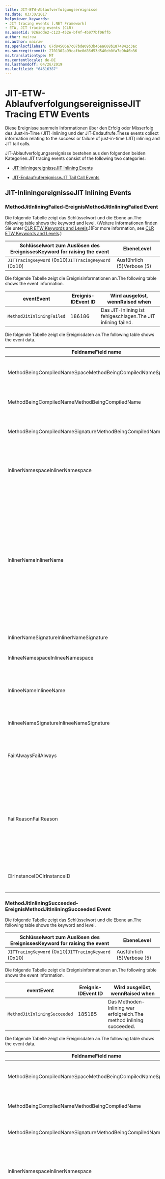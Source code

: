 ```yaml
---
title: JIT-ETW-Ablaufverfolgungsereignisse
ms.date: 03/30/2017
helpviewer_keywords:
- JIT tracing events [.NET Framework]
- ETW, JIT tracing events (CLR)
ms.assetid: 926adde2-c123-452e-bf4f-4b977bf06ffb
author: mairaw
ms.author: mairaw
ms.openlocfilehash: 07d84506a7c07bde09b3b46ea608b1874842c3ac
ms.sourcegitcommit: 2701302a99cafbe0d86d53d540eb0fa7e9b46b36
ms.translationtype: MT
ms.contentlocale: de-DE
ms.lasthandoff: 04/28/2019
ms.locfileid: "64616387"
---
```

# <a name="jit-tracing-etw-events"></a><span data-ttu-id="9a991-102">JIT-ETW-Ablaufverfolgungsereignisse</span><span class="sxs-lookup"><span data-stu-id="9a991-102">JIT Tracing ETW Events</span></span>
<a name="top"></a> <span data-ttu-id="9a991-103">Diese Ereignisse sammeln Informationen über den Erfolg oder Misserfolg des Just-In-Time (JIT)-Inlining und der JIT-Endaufrufe.</span><span class="sxs-lookup"><span data-stu-id="9a991-103">These events collect information relating to the success or failure of just-in-time (JIT) inlining and JIT tail calls.</span></span>  
  
 <span data-ttu-id="9a991-104">JIT-Ablaufverfolgungsereignisse bestehen aus den folgenden beiden Kategorien:</span><span class="sxs-lookup"><span data-stu-id="9a991-104">JIT tracing events consist of the following two categories:</span></span>  
  
- [<span data-ttu-id="9a991-105">JIT-Inliningereignisse</span><span class="sxs-lookup"><span data-stu-id="9a991-105">JIT Inlining Events</span></span>](#jit_inlining_events)  
  
- [<span data-ttu-id="9a991-106">JIT-Endaufrufereignisse</span><span class="sxs-lookup"><span data-stu-id="9a991-106">JIT Tail Call Events</span></span>](#jit_tail_call_events)  
  
<a name="jit_inlining_events"></a>   
## <a name="jit-inlining-events"></a><span data-ttu-id="9a991-107">JIT-Inliningereignisse</span><span class="sxs-lookup"><span data-stu-id="9a991-107">JIT Inlining Events</span></span>  
  
### <a name="methodjitinliningfailed-event"></a><span data-ttu-id="9a991-108">MethodJitInliningFailed-Ereignis</span><span class="sxs-lookup"><span data-stu-id="9a991-108">MethodJitInliningFailed Event</span></span>  
 <span data-ttu-id="9a991-109">Die folgende Tabelle zeigt das Schlüsselwort und die Ebene an.</span><span class="sxs-lookup"><span data-stu-id="9a991-109">The following table shows the keyword and level.</span></span> <span data-ttu-id="9a991-110">(Weitere Informationen finden Sie unter [CLR ETW Keywords and Levels](../../../docs/framework/performance/clr-etw-keywords-and-levels.md).)</span><span class="sxs-lookup"><span data-stu-id="9a991-110">(For more information, see [CLR ETW Keywords and Levels](../../../docs/framework/performance/clr-etw-keywords-and-levels.md).)</span></span>  
  
|<span data-ttu-id="9a991-111">Schlüsselwort zum Auslösen des Ereignisses</span><span class="sxs-lookup"><span data-stu-id="9a991-111">Keyword for raising the event</span></span>|<span data-ttu-id="9a991-112">Ebene</span><span class="sxs-lookup"><span data-stu-id="9a991-112">Level</span></span>|  
|-----------------------------------|-----------|  
|<span data-ttu-id="9a991-113">`JITTracingKeyword` (0x10)</span><span class="sxs-lookup"><span data-stu-id="9a991-113">`JITTracingKeyword` (0x10)</span></span>|<span data-ttu-id="9a991-114">Ausführlich (5)</span><span class="sxs-lookup"><span data-stu-id="9a991-114">Verbose (5)</span></span>|  
  
 <span data-ttu-id="9a991-115">Die folgende Tabelle zeigt die Ereignisinformationen an.</span><span class="sxs-lookup"><span data-stu-id="9a991-115">The following table shows the event information.</span></span>  
  
|<span data-ttu-id="9a991-116">event</span><span class="sxs-lookup"><span data-stu-id="9a991-116">Event</span></span>|<span data-ttu-id="9a991-117">Ereignis-ID</span><span class="sxs-lookup"><span data-stu-id="9a991-117">Event ID</span></span>|<span data-ttu-id="9a991-118">Wird ausgelöst, wenn</span><span class="sxs-lookup"><span data-stu-id="9a991-118">Raised when</span></span>|  
|-----------|--------------|-----------------|  
|`MethodJitInliningFailed`|<span data-ttu-id="9a991-119">186</span><span class="sxs-lookup"><span data-stu-id="9a991-119">186</span></span>|<span data-ttu-id="9a991-120">Das JIT-Inlining ist fehlgeschlagen.</span><span class="sxs-lookup"><span data-stu-id="9a991-120">The JIT inlining failed.</span></span>|  
  
 <span data-ttu-id="9a991-121">Die folgende Tabelle zeigt die Ereignisdaten an.</span><span class="sxs-lookup"><span data-stu-id="9a991-121">The following table shows the event data.</span></span>  
  
|<span data-ttu-id="9a991-122">Feldname</span><span class="sxs-lookup"><span data-stu-id="9a991-122">Field name</span></span>|<span data-ttu-id="9a991-123">Datentyp</span><span class="sxs-lookup"><span data-stu-id="9a991-123">Data type</span></span>|<span data-ttu-id="9a991-124">Beschreibung</span><span class="sxs-lookup"><span data-stu-id="9a991-124">Description</span></span>|  
|----------------|---------------|-----------------|  
|<span data-ttu-id="9a991-125">MethodBeingCompiledNameSpace</span><span class="sxs-lookup"><span data-stu-id="9a991-125">MethodBeingCompiledNameSpace</span></span>|<span data-ttu-id="9a991-126">win:UnicodeString</span><span class="sxs-lookup"><span data-stu-id="9a991-126">win:UnicodeString</span></span>|<span data-ttu-id="9a991-127">Der Namespace der Methode, die kompiliert wird.</span><span class="sxs-lookup"><span data-stu-id="9a991-127">Namespace of the method that is being compiled.</span></span>|  
|<span data-ttu-id="9a991-128">MethodBeingCompiledName</span><span class="sxs-lookup"><span data-stu-id="9a991-128">MethodBeingCompiledName</span></span>|<span data-ttu-id="9a991-129">win:UnicodeString</span><span class="sxs-lookup"><span data-stu-id="9a991-129">win:UnicodeString</span></span>|<span data-ttu-id="9a991-130">Der Name der Methode, die kompiliert wird.</span><span class="sxs-lookup"><span data-stu-id="9a991-130">Name of the method that is being compiled.</span></span>|  
|<span data-ttu-id="9a991-131">MethodBeingCompiledNameSignature</span><span class="sxs-lookup"><span data-stu-id="9a991-131">MethodBeingCompiledNameSignature</span></span>|<span data-ttu-id="9a991-132">win:UnicodeString</span><span class="sxs-lookup"><span data-stu-id="9a991-132">win:UnicodeString</span></span>|<span data-ttu-id="9a991-133">Die Signatur der Methode, die kompiliert wird.</span><span class="sxs-lookup"><span data-stu-id="9a991-133">Signature of the method that is being compiled.</span></span>|  
|<span data-ttu-id="9a991-134">InlinerNamespace</span><span class="sxs-lookup"><span data-stu-id="9a991-134">InlinerNamespace</span></span>|<span data-ttu-id="9a991-135">win:UnicodeString</span><span class="sxs-lookup"><span data-stu-id="9a991-135">win:UnicodeString</span></span>|<span data-ttu-id="9a991-136">Der Namespace der Methode, für die der JIT-Compiler versucht, Code zu generieren.</span><span class="sxs-lookup"><span data-stu-id="9a991-136">The namespace of the method the JIT compiler is trying to generate code for.</span></span>|  
|<span data-ttu-id="9a991-137">InlinerName</span><span class="sxs-lookup"><span data-stu-id="9a991-137">InlinerName</span></span>|<span data-ttu-id="9a991-138">win:UnicodeString</span><span class="sxs-lookup"><span data-stu-id="9a991-138">win:UnicodeString</span></span>|<span data-ttu-id="9a991-139">Der Name der Methode, für die der Compiler versucht, Code zu generieren.</span><span class="sxs-lookup"><span data-stu-id="9a991-139">The name of the method the compiler is attempting to generate code for.</span></span> <span data-ttu-id="9a991-140">Er ist möglicherweise nicht identisch mit `MethodBeingCompiledName` , wenn der Compiler versucht, Inlinecode in `MethodBeingCompiledName` einzufügen, statt einen Aufruf von `InlinerName`zu generieren.</span><span class="sxs-lookup"><span data-stu-id="9a991-140">This might not be the same as `MethodBeingCompiledName` if the compiler is attempting to inline code into `MethodBeingCompiledName` instead of generating a call to `InlinerName`.</span></span>|  
|<span data-ttu-id="9a991-141">InlinerNameSignature</span><span class="sxs-lookup"><span data-stu-id="9a991-141">InlinerNameSignature</span></span>|<span data-ttu-id="9a991-142">win:UnicodeString</span><span class="sxs-lookup"><span data-stu-id="9a991-142">win:UnicodeString</span></span>|<span data-ttu-id="9a991-143">Die Signatur des Inliners:</span><span class="sxs-lookup"><span data-stu-id="9a991-143">The signature for the inliner.</span></span>|  
|<span data-ttu-id="9a991-144">InlineeNamespace</span><span class="sxs-lookup"><span data-stu-id="9a991-144">InlineeNamespace</span></span>|<span data-ttu-id="9a991-145">win:UnicodeString</span><span class="sxs-lookup"><span data-stu-id="9a991-145">win:UnicodeString</span></span>|<span data-ttu-id="9a991-146">Der Namespace des Inlinees.</span><span class="sxs-lookup"><span data-stu-id="9a991-146">The namespace of the inlinee.</span></span>|  
|<span data-ttu-id="9a991-147">InlineeName</span><span class="sxs-lookup"><span data-stu-id="9a991-147">InlineeName</span></span>|<span data-ttu-id="9a991-148">win:UnicodeString</span><span class="sxs-lookup"><span data-stu-id="9a991-148">win:UnicodeString</span></span>|<span data-ttu-id="9a991-149">Die Methode, die der Compiler Inline setzen möchte (es wird kein Aufruf generiert).</span><span class="sxs-lookup"><span data-stu-id="9a991-149">The method the compiler is trying to inline (not generate a call to).</span></span>|  
|<span data-ttu-id="9a991-150">InlineeNameSignature</span><span class="sxs-lookup"><span data-stu-id="9a991-150">InlineeNameSignature</span></span>|<span data-ttu-id="9a991-151">win:UnicodeString</span><span class="sxs-lookup"><span data-stu-id="9a991-151">win:UnicodeString</span></span>|<span data-ttu-id="9a991-152">Die Signatur des Inlinees:</span><span class="sxs-lookup"><span data-stu-id="9a991-152">The signature for the inlinee.</span></span>|  
|<span data-ttu-id="9a991-153">FailAlways</span><span class="sxs-lookup"><span data-stu-id="9a991-153">FailAlways</span></span>|<span data-ttu-id="9a991-154">win:Boolean</span><span class="sxs-lookup"><span data-stu-id="9a991-154">win:Boolean</span></span>|<span data-ttu-id="9a991-155">Ein Hinweis für den JIT-Compiler, dass Inlining für den Inlinee immer einen Fehler verursacht.</span><span class="sxs-lookup"><span data-stu-id="9a991-155">A hint to the JIT compiler that inlining will always fail for the inlinee.</span></span>|  
|<span data-ttu-id="9a991-156">FailReason</span><span class="sxs-lookup"><span data-stu-id="9a991-156">FailReason</span></span>|<span data-ttu-id="9a991-157">win:UnicodeString</span><span class="sxs-lookup"><span data-stu-id="9a991-157">win:UnicodeString</span></span>|<span data-ttu-id="9a991-158">INLINE_NEVER bedeutet, dass ein vorheriger Versuch des Inlining bestimmt hat, dass Inlining aus einem anderen Grund nie erfolgreich sein wird; andernfalls Freiformtext.</span><span class="sxs-lookup"><span data-stu-id="9a991-158">INLINE_NEVER means a previous inlining attempt determined that inlining will never succeed for some other reason; otherwise, free-form text.</span></span>|  
|<span data-ttu-id="9a991-159">ClrInstanceID</span><span class="sxs-lookup"><span data-stu-id="9a991-159">ClrInstanceID</span></span>|<span data-ttu-id="9a991-160">win:UnicodeString</span><span class="sxs-lookup"><span data-stu-id="9a991-160">win:UnicodeString</span></span>|<span data-ttu-id="9a991-161">Eindeutige ID für die Instanz von CLR oder CoreCLR.</span><span class="sxs-lookup"><span data-stu-id="9a991-161">Unique ID for the instance of CLR or CoreCLR.</span></span>|  
  
### <a name="methodjitinliningsucceeded-event"></a><span data-ttu-id="9a991-162">MethodJitInliningSucceeded-Ereignis</span><span class="sxs-lookup"><span data-stu-id="9a991-162">MethodJitInliningSucceeded Event</span></span>  
 <span data-ttu-id="9a991-163">Die folgende Tabelle zeigt das Schlüsselwort und die Ebene an.</span><span class="sxs-lookup"><span data-stu-id="9a991-163">The following table shows the keyword and level.</span></span>  
  
|<span data-ttu-id="9a991-164">Schlüsselwort zum Auslösen des Ereignisses</span><span class="sxs-lookup"><span data-stu-id="9a991-164">Keyword for raising the event</span></span>|<span data-ttu-id="9a991-165">Ebene</span><span class="sxs-lookup"><span data-stu-id="9a991-165">Level</span></span>|  
|-----------------------------------|-----------|  
|<span data-ttu-id="9a991-166">`JITTracingKeyword` (0x10)</span><span class="sxs-lookup"><span data-stu-id="9a991-166">`JITTracingKeyword` (0x10)</span></span>|<span data-ttu-id="9a991-167">Ausführlich (5)</span><span class="sxs-lookup"><span data-stu-id="9a991-167">Verbose (5)</span></span>|  
  
 <span data-ttu-id="9a991-168">Die folgende Tabelle zeigt die Ereignisinformationen an.</span><span class="sxs-lookup"><span data-stu-id="9a991-168">The following table shows the event information.</span></span>  
  
|<span data-ttu-id="9a991-169">event</span><span class="sxs-lookup"><span data-stu-id="9a991-169">Event</span></span>|<span data-ttu-id="9a991-170">Ereignis-ID</span><span class="sxs-lookup"><span data-stu-id="9a991-170">Event ID</span></span>|<span data-ttu-id="9a991-171">Wird ausgelöst, wenn</span><span class="sxs-lookup"><span data-stu-id="9a991-171">Raised when</span></span>|  
|-----------|--------------|-----------------|  
|`MethodJitInliningSucceeded`|<span data-ttu-id="9a991-172">185</span><span class="sxs-lookup"><span data-stu-id="9a991-172">185</span></span>|<span data-ttu-id="9a991-173">Das Methoden-Inlining war erfolgreich.</span><span class="sxs-lookup"><span data-stu-id="9a991-173">The method inlining succeeded.</span></span>|  
  
 <span data-ttu-id="9a991-174">Die folgende Tabelle zeigt die Ereignisdaten an.</span><span class="sxs-lookup"><span data-stu-id="9a991-174">The following table shows the event data.</span></span>  
  
|<span data-ttu-id="9a991-175">Feldname</span><span class="sxs-lookup"><span data-stu-id="9a991-175">Field name</span></span>|<span data-ttu-id="9a991-176">Datentyp</span><span class="sxs-lookup"><span data-stu-id="9a991-176">Data type</span></span>|<span data-ttu-id="9a991-177">Beschreibung</span><span class="sxs-lookup"><span data-stu-id="9a991-177">Description</span></span>|  
|----------------|---------------|-----------------|  
|<span data-ttu-id="9a991-178">MethodBeingCompiledNameSpace</span><span class="sxs-lookup"><span data-stu-id="9a991-178">MethodBeingCompiledNameSpace</span></span>|<span data-ttu-id="9a991-179">win:UnicodeString</span><span class="sxs-lookup"><span data-stu-id="9a991-179">win:UnicodeString</span></span>|<span data-ttu-id="9a991-180">Der Namespace der Methode, die kompiliert wird.</span><span class="sxs-lookup"><span data-stu-id="9a991-180">The namespace of the method that is being compiled.</span></span>|  
|<span data-ttu-id="9a991-181">MethodBeingCompiledName</span><span class="sxs-lookup"><span data-stu-id="9a991-181">MethodBeingCompiledName</span></span>|<span data-ttu-id="9a991-182">win:UnicodeString</span><span class="sxs-lookup"><span data-stu-id="9a991-182">win:UnicodeString</span></span>|<span data-ttu-id="9a991-183">Der Name der Methode, die kompiliert wird.</span><span class="sxs-lookup"><span data-stu-id="9a991-183">The name of the method being that is compiled.</span></span>|  
|<span data-ttu-id="9a991-184">MethodBeingCompiledNameSignature</span><span class="sxs-lookup"><span data-stu-id="9a991-184">MethodBeingCompiledNameSignature</span></span>|<span data-ttu-id="9a991-185">win:UnicodeString</span><span class="sxs-lookup"><span data-stu-id="9a991-185">win:UnicodeString</span></span>|<span data-ttu-id="9a991-186">Die Signatur der Methode, die kompiliert wird.</span><span class="sxs-lookup"><span data-stu-id="9a991-186">The signature of the method that is being compiled.</span></span>|  
|<span data-ttu-id="9a991-187">InlinerNamespace</span><span class="sxs-lookup"><span data-stu-id="9a991-187">InlinerNamespace</span></span>|<span data-ttu-id="9a991-188">win:UnicodeString</span><span class="sxs-lookup"><span data-stu-id="9a991-188">win:UnicodeString</span></span>|<span data-ttu-id="9a991-189">Der Namespace der Methode, für die der JIT-Compiler versucht, Code zu generieren.</span><span class="sxs-lookup"><span data-stu-id="9a991-189">The namespace of the method the JIT compiler is attempting to generate code for.</span></span>|  
|<span data-ttu-id="9a991-190">InlinerName</span><span class="sxs-lookup"><span data-stu-id="9a991-190">InlinerName</span></span>|<span data-ttu-id="9a991-191">win:UnicodeString</span><span class="sxs-lookup"><span data-stu-id="9a991-191">win:UnicodeString</span></span>|<span data-ttu-id="9a991-192">Der Name der Methode, für die der Compiler versucht, Code zu generieren.</span><span class="sxs-lookup"><span data-stu-id="9a991-192">The name of the method the compiler is attempting to generate code for.</span></span> <span data-ttu-id="9a991-193">Er ist möglicherweise nicht identisch mit `MethodBeingCompiledName` , wenn der Compiler versucht, Inlinecode in `MethodBeingCompiledName` einzufügen, statt einen Aufruf von `InlinerName`zu generieren.</span><span class="sxs-lookup"><span data-stu-id="9a991-193">This might not be the same as `MethodBeingCompiledName` if the compiler is attempting to inline code into `MethodBeingCompiledName` instead of generating a call to `InlinerName`.</span></span>|  
|<span data-ttu-id="9a991-194">InlinerNameSignature</span><span class="sxs-lookup"><span data-stu-id="9a991-194">InlinerNameSignature</span></span>|<span data-ttu-id="9a991-195">win:UnicodeString</span><span class="sxs-lookup"><span data-stu-id="9a991-195">win:UnicodeString</span></span>|<span data-ttu-id="9a991-196">Die Signatur des Inliners:</span><span class="sxs-lookup"><span data-stu-id="9a991-196">The signature for the inliner.</span></span>|  
|<span data-ttu-id="9a991-197">InlineeNamespace</span><span class="sxs-lookup"><span data-stu-id="9a991-197">InlineeNamespace</span></span>|<span data-ttu-id="9a991-198">win:UnicodeString</span><span class="sxs-lookup"><span data-stu-id="9a991-198">win:UnicodeString</span></span>|<span data-ttu-id="9a991-199">Der Namespace des Inlinees.</span><span class="sxs-lookup"><span data-stu-id="9a991-199">The namespace of the inlinee.</span></span>|  
|<span data-ttu-id="9a991-200">InlineeName</span><span class="sxs-lookup"><span data-stu-id="9a991-200">InlineeName</span></span>|<span data-ttu-id="9a991-201">win:UnicodeString</span><span class="sxs-lookup"><span data-stu-id="9a991-201">win:UnicodeString</span></span>|<span data-ttu-id="9a991-202">Die Methode, die der Compiler Inline setzen möchte (es wird kein Aufruf generiert).</span><span class="sxs-lookup"><span data-stu-id="9a991-202">The method the compiler is trying to inline (not generate a call to).</span></span>|  
|<span data-ttu-id="9a991-203">InlineeNameSignature</span><span class="sxs-lookup"><span data-stu-id="9a991-203">InlineeNameSignature</span></span>|<span data-ttu-id="9a991-204">win:UnicodeString</span><span class="sxs-lookup"><span data-stu-id="9a991-204">win:UnicodeString</span></span>|<span data-ttu-id="9a991-205">Die Signatur des Inlinees:</span><span class="sxs-lookup"><span data-stu-id="9a991-205">The signature for the inlinee.</span></span>|  
|<span data-ttu-id="9a991-206">ClrInstanceID</span><span class="sxs-lookup"><span data-stu-id="9a991-206">ClrInstanceID</span></span>|<span data-ttu-id="9a991-207">win:UInt16</span><span class="sxs-lookup"><span data-stu-id="9a991-207">win:UInt16</span></span>|<span data-ttu-id="9a991-208">Eindeutige ID für die Instanz von CLR oder CoreCLR.</span><span class="sxs-lookup"><span data-stu-id="9a991-208">Unique ID for the instance of CLR or CoreCLR.</span></span>|  
  
 [<span data-ttu-id="9a991-209">Zurück nach oben</span><span class="sxs-lookup"><span data-stu-id="9a991-209">Back to top</span></span>](#top)  
  
<a name="jit_tail_call_events"></a>   
## <a name="jit-tail-call-events"></a><span data-ttu-id="9a991-210">JIT-Endaufrufereignisse</span><span class="sxs-lookup"><span data-stu-id="9a991-210">JIT Tail Call Events</span></span>  
  
### <a name="methodjittailcallfailed-event"></a><span data-ttu-id="9a991-211">MethodJITTailCallFailed-Ereignis</span><span class="sxs-lookup"><span data-stu-id="9a991-211">MethodJITTailCallFailed Event</span></span>  
 <span data-ttu-id="9a991-212">Die folgende Tabelle zeigt das Schlüsselwort und die Ebene an.</span><span class="sxs-lookup"><span data-stu-id="9a991-212">The following table shows the keyword and level.</span></span>  
  
|<span data-ttu-id="9a991-213">Schlüsselwort zum Auslösen des Ereignisses</span><span class="sxs-lookup"><span data-stu-id="9a991-213">Keyword for raising the event</span></span>|<span data-ttu-id="9a991-214">Ebene</span><span class="sxs-lookup"><span data-stu-id="9a991-214">Level</span></span>|  
|-----------------------------------|-----------|  
|<span data-ttu-id="9a991-215">`JITTracingKeyword` (0x10)</span><span class="sxs-lookup"><span data-stu-id="9a991-215">`JITTracingKeyword` (0x10)</span></span>|<span data-ttu-id="9a991-216">Ausführlich (5)</span><span class="sxs-lookup"><span data-stu-id="9a991-216">Verbose (5)</span></span>|  
  
 <span data-ttu-id="9a991-217">Die folgende Tabelle zeigt die Ereignisinformationen an.</span><span class="sxs-lookup"><span data-stu-id="9a991-217">The following table shows the event information.</span></span>  
  
|<span data-ttu-id="9a991-218">event</span><span class="sxs-lookup"><span data-stu-id="9a991-218">Event</span></span>|<span data-ttu-id="9a991-219">Ereignis-ID</span><span class="sxs-lookup"><span data-stu-id="9a991-219">Event ID</span></span>|<span data-ttu-id="9a991-220">Wird ausgelöst, wenn</span><span class="sxs-lookup"><span data-stu-id="9a991-220">Raised when</span></span>|  
|-----------|--------------|-----------------|  
|`MethodJitTailCallFailed`|<span data-ttu-id="9a991-221">189</span><span class="sxs-lookup"><span data-stu-id="9a991-221">189</span></span>|<span data-ttu-id="9a991-222">Fehler beim Methodenendaufruf.</span><span class="sxs-lookup"><span data-stu-id="9a991-222">The method tail call failed.</span></span>|  
  
 <span data-ttu-id="9a991-223">Die folgende Tabelle zeigt die Ereignisdaten an.</span><span class="sxs-lookup"><span data-stu-id="9a991-223">The following table shows the event data.</span></span>  
  
|<span data-ttu-id="9a991-224">Feldname</span><span class="sxs-lookup"><span data-stu-id="9a991-224">Field name</span></span>|<span data-ttu-id="9a991-225">Datentyp</span><span class="sxs-lookup"><span data-stu-id="9a991-225">Data type</span></span>|<span data-ttu-id="9a991-226">Beschreibung</span><span class="sxs-lookup"><span data-stu-id="9a991-226">Description</span></span>|  
|----------------|---------------|-----------------|  
|<span data-ttu-id="9a991-227">MethodBeingCompiledNameSpace</span><span class="sxs-lookup"><span data-stu-id="9a991-227">MethodBeingCompiledNameSpace</span></span>|<span data-ttu-id="9a991-228">win:UnicodeString</span><span class="sxs-lookup"><span data-stu-id="9a991-228">win:UnicodeString</span></span>|<span data-ttu-id="9a991-229">Der Namespace der Methode, die kompiliert wird.</span><span class="sxs-lookup"><span data-stu-id="9a991-229">Namespace of the method that is being compiled.</span></span>|  
|<span data-ttu-id="9a991-230">MethodBeingCompiledName</span><span class="sxs-lookup"><span data-stu-id="9a991-230">MethodBeingCompiledName</span></span>|<span data-ttu-id="9a991-231">win:UnicodeString</span><span class="sxs-lookup"><span data-stu-id="9a991-231">win:UnicodeString</span></span>|<span data-ttu-id="9a991-232">Der Name der Methode, die kompiliert wird.</span><span class="sxs-lookup"><span data-stu-id="9a991-232">Name of the method that is being compiled.</span></span>|  
|<span data-ttu-id="9a991-233">MethodBeingCompiledNameSignature</span><span class="sxs-lookup"><span data-stu-id="9a991-233">MethodBeingCompiledNameSignature</span></span>|<span data-ttu-id="9a991-234">win:UnicodeString</span><span class="sxs-lookup"><span data-stu-id="9a991-234">win:UnicodeString</span></span>|<span data-ttu-id="9a991-235">Die Signatur der Methode, die kompiliert wird.</span><span class="sxs-lookup"><span data-stu-id="9a991-235">Signature of the method that is being compiled.</span></span>|  
|<span data-ttu-id="9a991-236">CallerNamespace</span><span class="sxs-lookup"><span data-stu-id="9a991-236">CallerNamespace</span></span>|<span data-ttu-id="9a991-237">win:UnicodeString</span><span class="sxs-lookup"><span data-stu-id="9a991-237">win:UnicodeString</span></span>|<span data-ttu-id="9a991-238">Der Namespace der Methode, für die der JIT-Compiler versucht, Code zu generieren.</span><span class="sxs-lookup"><span data-stu-id="9a991-238">The namespace of the method the JIT compiler is attempting to generate code for.</span></span>|  
|<span data-ttu-id="9a991-239">CallerName</span><span class="sxs-lookup"><span data-stu-id="9a991-239">CallerName</span></span>|<span data-ttu-id="9a991-240">win:UnicodeString</span><span class="sxs-lookup"><span data-stu-id="9a991-240">win:UnicodeString</span></span>|<span data-ttu-id="9a991-241">Der Name der Methode, für die der Compiler versucht, Code zu generieren.</span><span class="sxs-lookup"><span data-stu-id="9a991-241">The name of the method the compiler is attempting to generate code for.</span></span>|  
|<span data-ttu-id="9a991-242">CallerNameSignature</span><span class="sxs-lookup"><span data-stu-id="9a991-242">CallerNameSignature</span></span>|<span data-ttu-id="9a991-243">win:UnicodeString</span><span class="sxs-lookup"><span data-stu-id="9a991-243">win:UnicodeString</span></span>|<span data-ttu-id="9a991-244">Die Signatur des Aufrufers.</span><span class="sxs-lookup"><span data-stu-id="9a991-244">The signature for the caller.</span></span>|  
|<span data-ttu-id="9a991-245">CalleeNamespace</span><span class="sxs-lookup"><span data-stu-id="9a991-245">CalleeNamespace</span></span>|<span data-ttu-id="9a991-246">win:UnicodeString</span><span class="sxs-lookup"><span data-stu-id="9a991-246">win:UnicodeString</span></span>|<span data-ttu-id="9a991-247">Der Namespace des Aufgerufenen.</span><span class="sxs-lookup"><span data-stu-id="9a991-247">The namespace of the callee.</span></span>|  
|<span data-ttu-id="9a991-248">CalleeName</span><span class="sxs-lookup"><span data-stu-id="9a991-248">CalleeName</span></span>|<span data-ttu-id="9a991-249">win:UnicodeString</span><span class="sxs-lookup"><span data-stu-id="9a991-249">win:UnicodeString</span></span>|<span data-ttu-id="9a991-250">Die Methode, die der Compiler auf Endaufruf setzen möchte (es wird kein Aufruf generiert).</span><span class="sxs-lookup"><span data-stu-id="9a991-250">The method the compiler is trying to tail call (not generate a call to).</span></span>|  
|<span data-ttu-id="9a991-251">CalleeNameSignature</span><span class="sxs-lookup"><span data-stu-id="9a991-251">CalleeNameSignature</span></span>|<span data-ttu-id="9a991-252">win:UnicodeString</span><span class="sxs-lookup"><span data-stu-id="9a991-252">win:UnicodeString</span></span>|<span data-ttu-id="9a991-253">Die Signatur des Aufgerufenen.</span><span class="sxs-lookup"><span data-stu-id="9a991-253">The signature for the callee.</span></span>|  
|<span data-ttu-id="9a991-254">TailPrefix</span><span class="sxs-lookup"><span data-stu-id="9a991-254">TailPrefix</span></span>|<span data-ttu-id="9a991-255">win:Boolean</span><span class="sxs-lookup"><span data-stu-id="9a991-255">win:Boolean</span></span>|<span data-ttu-id="9a991-256">Das Präfix für den Endaufruf.</span><span class="sxs-lookup"><span data-stu-id="9a991-256">The prefix for the tail call</span></span>|  
|<span data-ttu-id="9a991-257">FailReason</span><span class="sxs-lookup"><span data-stu-id="9a991-257">FailReason</span></span>|<span data-ttu-id="9a991-258">win:UnicodeString</span><span class="sxs-lookup"><span data-stu-id="9a991-258">win:UnicodeString</span></span>|<span data-ttu-id="9a991-259">Der Grund für den Fehler des Endaufrufs.</span><span class="sxs-lookup"><span data-stu-id="9a991-259">The reason the tail call failed.</span></span>|  
|<span data-ttu-id="9a991-260">ClrInstanceID</span><span class="sxs-lookup"><span data-stu-id="9a991-260">ClrInstanceID</span></span>|<span data-ttu-id="9a991-261">win:UInt16</span><span class="sxs-lookup"><span data-stu-id="9a991-261">win:UInt16</span></span>|<span data-ttu-id="9a991-262">Eindeutige ID für die Instanz von CLR oder CoreCLR.</span><span class="sxs-lookup"><span data-stu-id="9a991-262">Unique ID for the instance of CLR or CoreCLR.</span></span>|  
  
### <a name="methodjittailcallsucceeded-event"></a><span data-ttu-id="9a991-263">MethodJITTailCallSucceeded-Ereignis</span><span class="sxs-lookup"><span data-stu-id="9a991-263">MethodJITTailCallSucceeded Event</span></span>  
 <span data-ttu-id="9a991-264">Die folgende Tabelle zeigt das Schlüsselwort und die Ebene an.</span><span class="sxs-lookup"><span data-stu-id="9a991-264">The following table shows the keyword and level.</span></span>  
  
|<span data-ttu-id="9a991-265">Schlüsselwort zum Auslösen des Ereignisses</span><span class="sxs-lookup"><span data-stu-id="9a991-265">Keyword for raising the event</span></span>|<span data-ttu-id="9a991-266">Ebene</span><span class="sxs-lookup"><span data-stu-id="9a991-266">Level</span></span>|  
|-----------------------------------|-----------|  
|<span data-ttu-id="9a991-267">`JITTracingKeyword` (0x10)</span><span class="sxs-lookup"><span data-stu-id="9a991-267">`JITTracingKeyword` (0x10)</span></span>|<span data-ttu-id="9a991-268">Ausführlich (5)</span><span class="sxs-lookup"><span data-stu-id="9a991-268">Verbose (5)</span></span>|  
  
 <span data-ttu-id="9a991-269">Die folgende Tabelle zeigt die Ereignisinformationen an.</span><span class="sxs-lookup"><span data-stu-id="9a991-269">The following table shows the event information.</span></span>  
  
|<span data-ttu-id="9a991-270">event</span><span class="sxs-lookup"><span data-stu-id="9a991-270">Event</span></span>|<span data-ttu-id="9a991-271">Ereignis-ID</span><span class="sxs-lookup"><span data-stu-id="9a991-271">Event ID</span></span>|<span data-ttu-id="9a991-272">Wird ausgelöst, wenn</span><span class="sxs-lookup"><span data-stu-id="9a991-272">Raised when</span></span>|  
|-----------|--------------|-----------------|  
|`MethodJitTailCallSucceeded`|<span data-ttu-id="9a991-273">188</span><span class="sxs-lookup"><span data-stu-id="9a991-273">188</span></span>|<span data-ttu-id="9a991-274">Der Methodenendaufruf war erfolgreich.</span><span class="sxs-lookup"><span data-stu-id="9a991-274">The method tail call succeeded.</span></span>|  
  
 <span data-ttu-id="9a991-275">Die folgende Tabelle zeigt die Ereignisdaten an.</span><span class="sxs-lookup"><span data-stu-id="9a991-275">The following table shows the event data.</span></span>  
  
|<span data-ttu-id="9a991-276">Feldname</span><span class="sxs-lookup"><span data-stu-id="9a991-276">Field name</span></span>|<span data-ttu-id="9a991-277">Datentyp</span><span class="sxs-lookup"><span data-stu-id="9a991-277">Data type</span></span>|<span data-ttu-id="9a991-278">Beschreibung</span><span class="sxs-lookup"><span data-stu-id="9a991-278">Description</span></span>|  
|----------------|---------------|-----------------|  
|<span data-ttu-id="9a991-279">MethodBeingCompiledNameSpace</span><span class="sxs-lookup"><span data-stu-id="9a991-279">MethodBeingCompiledNameSpace</span></span>|<span data-ttu-id="9a991-280">win:UnicodeString</span><span class="sxs-lookup"><span data-stu-id="9a991-280">win:UnicodeString</span></span>|<span data-ttu-id="9a991-281">Der Namespace der Methode, die kompiliert wird.</span><span class="sxs-lookup"><span data-stu-id="9a991-281">Namespace of the method that is being compiled.</span></span>|  
|<span data-ttu-id="9a991-282">MethodBeingCompiledName</span><span class="sxs-lookup"><span data-stu-id="9a991-282">MethodBeingCompiledName</span></span>|<span data-ttu-id="9a991-283">win:UnicodeString</span><span class="sxs-lookup"><span data-stu-id="9a991-283">win:UnicodeString</span></span>|<span data-ttu-id="9a991-284">Der Name der Methode, die kompiliert wird.</span><span class="sxs-lookup"><span data-stu-id="9a991-284">Name of the method that is being compiled.</span></span>|  
|<span data-ttu-id="9a991-285">MethodBeingCompiledNameSignature</span><span class="sxs-lookup"><span data-stu-id="9a991-285">MethodBeingCompiledNameSignature</span></span>|<span data-ttu-id="9a991-286">win:UnicodeString</span><span class="sxs-lookup"><span data-stu-id="9a991-286">win:UnicodeString</span></span>|<span data-ttu-id="9a991-287">Die Signatur der Methode, die kompiliert wird.</span><span class="sxs-lookup"><span data-stu-id="9a991-287">Signature of the method that is being compiled.</span></span>|  
|<span data-ttu-id="9a991-288">CallerNamespace</span><span class="sxs-lookup"><span data-stu-id="9a991-288">CallerNamespace</span></span>|<span data-ttu-id="9a991-289">win:UnicodeString</span><span class="sxs-lookup"><span data-stu-id="9a991-289">win:UnicodeString</span></span>|<span data-ttu-id="9a991-290">Der Namespace der Methode, für die der JIT-Compiler versucht, Code zu generieren.</span><span class="sxs-lookup"><span data-stu-id="9a991-290">The namespace of the method the JIT compiler is attempting to generate code for.</span></span>|  
|<span data-ttu-id="9a991-291">CallerName</span><span class="sxs-lookup"><span data-stu-id="9a991-291">CallerName</span></span>|<span data-ttu-id="9a991-292">win:UnicodeString</span><span class="sxs-lookup"><span data-stu-id="9a991-292">win:UnicodeString</span></span>|<span data-ttu-id="9a991-293">Der Name der Methode, für die der Compiler versucht, Code zu generieren.</span><span class="sxs-lookup"><span data-stu-id="9a991-293">The name of the method the compiler is attempting to generate code for.</span></span>|  
|<span data-ttu-id="9a991-294">CallerNameSignature</span><span class="sxs-lookup"><span data-stu-id="9a991-294">CallerNameSignature</span></span>|<span data-ttu-id="9a991-295">win:UnicodeString</span><span class="sxs-lookup"><span data-stu-id="9a991-295">win:UnicodeString</span></span>|<span data-ttu-id="9a991-296">Die Signatur des Aufrufers.</span><span class="sxs-lookup"><span data-stu-id="9a991-296">The signature for the caller.</span></span>|  
|<span data-ttu-id="9a991-297">CalleeNamespace</span><span class="sxs-lookup"><span data-stu-id="9a991-297">CalleeNamespace</span></span>|<span data-ttu-id="9a991-298">win:UnicodeString</span><span class="sxs-lookup"><span data-stu-id="9a991-298">win:UnicodeString</span></span>|<span data-ttu-id="9a991-299">Der Namespace des Aufgerufenen.</span><span class="sxs-lookup"><span data-stu-id="9a991-299">The namespace of the callee.</span></span>|  
|<span data-ttu-id="9a991-300">CalleeName</span><span class="sxs-lookup"><span data-stu-id="9a991-300">CalleeName</span></span>|<span data-ttu-id="9a991-301">win:UnicodeString</span><span class="sxs-lookup"><span data-stu-id="9a991-301">win:UnicodeString</span></span>|<span data-ttu-id="9a991-302">Die Methode, die der Compiler auf Endaufruf setzen möchte (es wird kein Aufruf generiert).</span><span class="sxs-lookup"><span data-stu-id="9a991-302">The method the compiler is trying to tail call (not generate a call to).</span></span>|  
|<span data-ttu-id="9a991-303">CalleeNameSignature</span><span class="sxs-lookup"><span data-stu-id="9a991-303">CalleeNameSignature</span></span>|<span data-ttu-id="9a991-304">win:UnicodeString</span><span class="sxs-lookup"><span data-stu-id="9a991-304">win:UnicodeString</span></span>|<span data-ttu-id="9a991-305">Die Signatur des Aufgerufenen.</span><span class="sxs-lookup"><span data-stu-id="9a991-305">The signature for the callee.</span></span>|  
|<span data-ttu-id="9a991-306">TailPrefix</span><span class="sxs-lookup"><span data-stu-id="9a991-306">TailPrefix</span></span>|<span data-ttu-id="9a991-307">win:Boolean</span><span class="sxs-lookup"><span data-stu-id="9a991-307">win:Boolean</span></span>|<span data-ttu-id="9a991-308">Das Präfix für den Endaufruf.</span><span class="sxs-lookup"><span data-stu-id="9a991-308">The prefix for the tail call.</span></span>|  
|<span data-ttu-id="9a991-309">TailCallType</span><span class="sxs-lookup"><span data-stu-id="9a991-309">TailCallType</span></span>|<span data-ttu-id="9a991-310">win:UnicodeString</span><span class="sxs-lookup"><span data-stu-id="9a991-310">win:UnicodeString</span></span>|<span data-ttu-id="9a991-311">Der Typ des Endaufrufs.</span><span class="sxs-lookup"><span data-stu-id="9a991-311">The type of the tail call.</span></span>|  
|<span data-ttu-id="9a991-312">ClrInstanceID</span><span class="sxs-lookup"><span data-stu-id="9a991-312">ClrInstanceID</span></span>|<span data-ttu-id="9a991-313">win:UInt16</span><span class="sxs-lookup"><span data-stu-id="9a991-313">win:UInt16</span></span>|<span data-ttu-id="9a991-314">Eindeutige ID für die Instanz von CLR oder CoreCLR.</span><span class="sxs-lookup"><span data-stu-id="9a991-314">Unique ID for the instance of CLR or CoreCLR.</span></span>|  
  
## <a name="see-also"></a><span data-ttu-id="9a991-315">Siehe auch</span><span class="sxs-lookup"><span data-stu-id="9a991-315">See also</span></span>

- [<span data-ttu-id="9a991-316">CLR-ETW-Ereignisse</span><span class="sxs-lookup"><span data-stu-id="9a991-316">CLR ETW Events</span></span>](../../../docs/framework/performance/clr-etw-events.md)
